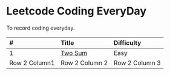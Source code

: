 # Leetcode Coding EveryDay
To record coding everyday.

|#|Title|Difficulty|
|:---|:---|:---|
|1|[Two Sum]()|Easy|
|Row 2 Column1| Row 2 Column 2| Row 2 Column 3|
